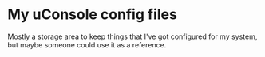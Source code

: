 # My uConsole config files

Mostly a storage area to keep things that I've got configured
for my system, but maybe someone could use it as a reference.